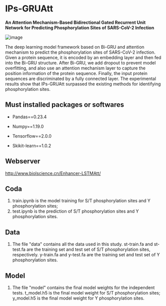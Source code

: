 # IPs-GRUAtt
**An Attention Mechanism-Based Bidirectional Gated Recurrent Unit Network for Predicting Phosphorylation Sites of SARS-CoV-2 Infection**

![image](https://user-images.githubusercontent.com/90399926/217559241-2e3fc19c-5cf2-435d-ba6d-91420263c151.png)

The deep learning model framework based on Bi-GRU and attention mechanism to predict the phosphorylation sites of SARS-CoV-2 infection. Given a protein sequence, it is encoded by an embedding layer and then fed into the Bi-GRU structure. After Bi-GRU, we add dropout to prevent model overfitting, and also use an attention mechanism layer to capture the position information of the protein sequence. Finally, the input protein sequences are discriminated by a fully connected layer. The experimental results show that IPs-GRUAtt surpassed the existing methods for identifying phosphorylation sites.

## Must installed packages or softwares

- Pandas==0.23.4

- Numpy==1.19.0

- Tensorflow==2.0.0

- Skikit-learn==1.0.2

## Webserver
http://www.biolscience.cn/Enhancer-LSTMAtt/

## Coda
1. train.ipynb is the model training for S/T phosphorylation sites and Y phosphorylation sites;
2. test.ipynb is the prediction of S/T phosphorylation sites and Y phosphorylation sites.

## Data
1. The file "data" contains all the data used in this study. st-train.fa and st-test.fa are the training set and test set of S/T phosphorylation sites, respectively. y-train.fa and y-test.fa are the training set and test set of Y phosphorylation sites.

## Model
1. The file "model" contains the final model weights for the independent tests. t_model.h5 is the final model weight for S/T phosphorylation sites; y_model.h5 is the final model weight for Y phosphorylation sites.
